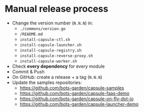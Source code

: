# Manual release process

- Change the version number (`N.N.N`) in:
  - `./commons/version.go`
  - `/README.md`
  - `install-capsule-ctl.sh`
  - `install-capsule-launcher.sh`
  - `install-capsule-registry.sh`
  - `install-capsule-reverse-proxy.sh`
  - `install-capsule-worker.sh`
- Check **every dependency** for every module
- Commit & Push
- On GitHub: create a release + a tag (`N.N.N`)
- Update the samples repositories:
  - https://github.com/bots-garden/capsule-samples
  - https://github.com/bots-garden/capsule-faas-demo
  - https://github.com/bots-garden/capsule-on-fly-dot-io
  - https://github.com/bots-garden/capsule-launcher-demo
